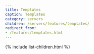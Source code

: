 ```yaml
---
title: Templates
caption: Templates
category: servers
children: /servers/features/templates/
redirect_from:
- /features/templates.html
---
```


{% include list-children.html %}